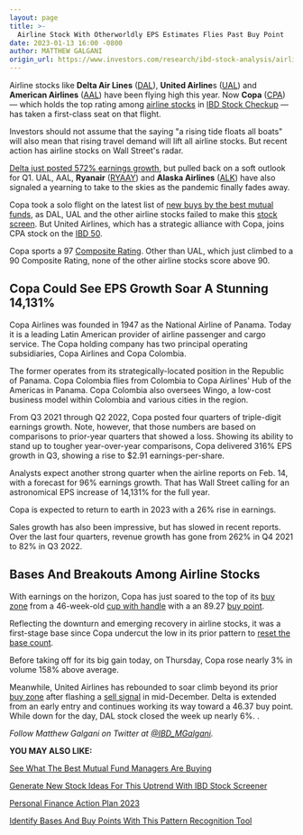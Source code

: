 ```yaml
---
layout: page
title: >-
  Airline Stock With Otherworldly EPS Estimates Flies Past Buy Point
date: 2023-01-13 16:00 -0800
author: MATTHEW GALGANI
origin_url: https://www.investors.com/research/ibd-stock-analysis/airline-stocks-take-flight-as-copa-eyes-otherworldly-growth/
---
```





Airline stocks like **Delta Air Lines** ([DAL](https://research.investors.com/quote.aspx?symbol=DAL)), **United Airline**s ([UAL](https://research.investors.com/quote.aspx?symbol=UAL)) and **American Airlines** ([AAL](https://research.investors.com/quote.aspx?symbol=AAL)) have been flying high this year. Now **Copa** ([CPA](https://research.investors.com/quote.aspx?symbol=CPA)) — which holds the top rating among [airline stocks](https://www.investors.com/tag/airline-stocks-and-industry-news/) in [IBD Stock Checkup](https://research.investors.com/stock-checkup/nyse-copa-holdings-cl-a-cpa.aspx) — has taken a first-class seat on that flight.




Investors should not assume that the saying "a rising tide floats all boats" will also mean that rising travel demand will lift all airline stocks. But recent action has airline stocks on Wall Street's radar.


[Delta just posted 572% earnings growth](https://www.investors.com/news/delta-air-lines-earnings-q4-dal-stock/), but pulled back on a soft outlook for Q1. UAL, AAL, **Ryanair** ([RYAAY](https://research.investors.com/quote.aspx?symbol=RYAAY)) and **Alaska Airlines** ([ALK](https://research.investors.com/quote.aspx?symbol=ALK)) have also signaled a yearning to take to the skies as the pandemic finally fades away.


Copa took a solo flight on the latest list of [new buys by the best mutual funds](https://www.investors.com/etfs-and-funds/mutual-funds/best-mutual-funds-report-bulls-in-hibernation-in-bear-market/), as DAL, UAL and the other airline stocks failed to make this [stock screen](https://www.investors.com/research/best-stocks-to-buy-watch-ibd-screen-of-the-day/). But United Airlines, which has a strategic alliance with Copa, joins CPA stock on the [IBD 50](https://research.investors.com/stock-lists/ibd-50/).


Copa sports a 97 [Composite Rating](https://www.investors.com/ibd-data-stories/stocks-to-watch-companies-with-top-stock-ratings/). Other than UAL, which just climbed to a 90 Composite Rating, none of the other airline stocks score above 90.


Copa Could See EPS Growth Soar A Stunning 14,131%
-------------------------------------------------


Copa Airlines was founded in 1947 as the National Airline of Panama. Today it is a leading Latin American provider of airline passenger and cargo service. The Copa holding company has two principal operating subsidiaries, Copa Airlines and Copa Colombia.


The former operates from its strategically-located position in the Republic of Panama. Copa Colombia flies from Colombia to Copa Airlines' Hub of the Americas in Panama. Copa Colombia also oversees Wingo, a low-cost business model within Colombia and various cities in the region.


From Q3 2021 through Q2 2022, Copa posted four quarters of triple-digit earnings growth. Note, however, that those numbers are based on comparisons to prior-year quarters that showed a loss. Showing its ability to stand up to tougher year-over-year comparisons, Copa delivered 316% EPS growth in Q3, showing a rise to $2.91 earnings-per-share.


Analysts expect another strong quarter when the airline reports on Feb. 14, with a forecast for 96% earnings growth. That has Wall Street calling for an astronomical EPS increase of 14,131% for the full year.


Copa is expected to return to earth in 2023 with a 26% rise in earnings.


Sales growth has also been impressive, but has slowed in recent reports. Over the last four quarters, revenue growth has gone from 262% in Q4 2021 to 82% in Q3 2022.


Bases And Breakouts Among Airline Stocks
----------------------------------------


With earnings on the horizon, Copa has just soared to the top of its [buy zone](https://www.investors.com/how-to-invest/investors-corner/buy-zone-gives-investors-chance-to-buy-top-stocks-beyond-breakout/) from a 46-week-old [cup with handle](https://www.investors.com/how-to-invest/investors-corner/the-basics-how-to-analyze-a-stocks-cup-with-handle/) with a an 89.27 [buy point](https://www.investors.com/how-to-invest/investors-corner/chart-reading-basics-how-a-buy-point-marks-a-time-of-opportunity/).


Reflecting the downturn and emerging recovery in airline stocks, it was a first-stage base since Copa undercut the low in its prior pattern to [reset the base count](https://www.investors.com/how-to-invest/investors-corner/do-you-know-how-to-count-bases-in-leading-stocks-do-it-to-assess-risk/).


Before taking off for its big gain today, on Thursday, Copa rose nearly 3% in volume 158% above average.


Meanwhile, United Airlines has rebounded to soar climb beyond its prior [buy zone](https://www.investors.com/how-to-invest/investors-corner/buy-zone-gives-investors-chance-to-buy-top-stocks-beyond-breakout/) after flashing a [sell signal](https://www.investors.com/how-to-invest/investors-corner/how-to-sell-stocks-determining-if-break-of-support-is-truly-sell-signal/) in mid-December. Delta is extended from an early entry and continues working its way toward a 46.37 buy point. While down for the day, DAL stock closed the week up nearly 6%. .



*Follow Matthew Galgani on Twitter at [@IBD\_MGalgani](https://twitter.com/ibd_mgalgani).*


**YOU MAY ALSO LIKE:**


[See What The Best Mutual Fund Managers Are Buying](https://www.investors.com/etfs-and-funds/mutual-funds/best-mutual-funds-report-bulls-in-hibernation-in-bear-market/)


[Generate New Stock Ideas For This Uptrend With IBD Stock Screener](https://www.investors.com/research/best-stocks-to-buy-watch-ibd-screen-of-the-day/)


[Personal Finance Action Plan 2023](https://www.investors.com/personal-finance-action-plan-2023/)


[Identify Bases And Buy Points With This Pattern Recognition Tool](https://marketsmith.investors.com/ms-platform/?src=APA1BQ)





